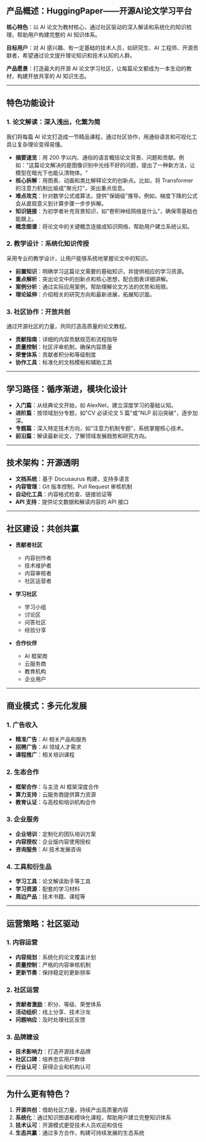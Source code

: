 ## 产品概述：HuggingPaper——开源AI论文学习平台

**核心特色**：以 AI 论文为教材核心，通过社区驱动的深入解读和系统化的知识梳理，帮助用户构建完整的 AI 知识体系。

**目标用户**：对 AI 感兴趣、有一定基础的技术人员，如研究生、AI 工程师、开源贡献者，希望通过论文提升理论知识和技术认知的人群。

**产品愿景**：打造最大的开源 AI 论文学习社区，让每篇论文都成为一本生动的教材，构建开放共享的 AI 知识生态。

---

## 特色功能设计

### 1. 论文解读：深入浅出，化繁为简
我们将每篇 AI 论文打造成一节精品课程，通过社区协作，用通俗语言和可视化工具让复杂理论变得易懂。

- **摘要速览**：用 200 字以内、通俗的语言概括论文背景、问题和贡献。例如："这篇论文解决的是图像识别中光线不好的问题，提出了一种新方法，让模型在暗光下也能认清物体。"
- **核心拆解**：用图表、动画和类比解释论文的创新点。比如，将 Transformer 的注意力机制比喻成"聚光灯"，突出重点信息。
- **难点攻克**：针对数学公式或算法，提供"保姆级"推导。例如，梯度下降的公式会从直观意义到计算步骤一步步拆解。
- **知识链接**：为初学者补充背景知识，如"卷积神经网络是什么"，确保零基础也能跟上。
- **概念图谱**：将论文中的关键概念连接成知识网络，帮助用户建立系统认知。

### 2. 教学设计：系统化知识传授
采用专业的教学设计，让用户能够系统地掌握论文中的知识。

- **前置知识**：明确学习这篇论文需要的基础知识，并提供相应的学习资源。
- **重点解析**：突出论文中的创新点和核心思想，配合图表详细讲解。
- **案例分析**：通过实际应用案例，帮助理解论文方法的优势和局限。
- **理论延伸**：介绍相关的研究方向和最新进展，拓展知识面。

### 3. 社区协作：开放共创
通过开源社区的力量，共同打造高质量的论文教程。

- **贡献指南**：详细的内容贡献规范和流程指导
- **质量控制**：社区评审机制，确保内容质量
- **荣誉体系**：贡献者积分和等级制度
- **协作工具**：标准化的文档模板和辅助工具

---

## 学习路径：循序渐进，模块化设计

- **入门篇**：从经典论文开始，如 AlexNet，建立深度学习的基础认知。
- **进阶篇**：按领域划分专题，如"CV 必读论文 5 篇"或"NLP 前沿突破"，逐步加深。
- **专题篇**：深入特定技术方向，如"注意力机制专题"，系统掌握核心技术。
- **前沿篇**：解读最新论文，了解领域发展趋势和研究方向。

---

## 技术架构：开源透明

- **文档系统**：基于 Docusaurus 构建，支持多语言
- **内容管理**：Git 版本控制，Pull Request 审核机制
- **自动化工具**：内容格式检查、链接验证等
- **API 支持**：提供论文数据和解读内容的 API 接口

---

## 社区建设：共创共赢

- **贡献者社区**
  - 内容创作者
  - 技术维护者
  - 内容审核者
  - 社区运营者

- **学习社区**
  - 学习小组
  - 讨论区
  - 问答社区
  - 经验分享

- **合作伙伴**
  - AI 框架商
  - 云服务商
  - 教育机构
  - 企业用户

---

## 商业模式：多元化发展

### 1. 广告收入
- **精准广告**：AI 相关产品和服务
- **招聘广告**：AI 领域人才需求
- **课程推广**：相关培训课程

### 2. 生态合作
- **框架合作**：与主流 AI 框架深度合作
- **算力支持**：云服务商提供算力资源
- **教育认证**：与高校和培训机构合作

### 3. 企业服务
- **企业培训**：定制化的团队培训方案
- **内容授权**：企业版内容使用授权
- **咨询服务**：AI 技术发展咨询

### 4. 工具和衍生品
- **学习工具**：论文解读助手等工具
- **学习资源**：配套的学习材料
- **周边产品**：技术书籍、课程等

---

## 运营策略：社区驱动

### 1. 内容运营
- **内容规划**：系统化的论文覆盖计划
- **质量控制**：严格的内容审核机制
- **更新节奏**：保持稳定的更新频率

### 2. 社区运营
- **贡献者激励**：积分、等级、荣誉体系
- **活动组织**：线上分享、技术沙龙
- **问题响应**：及时处理社区反馈

### 3. 品牌建设
- **技术影响力**：打造开源技术品牌
- **社区口碑**：培养忠实用户群体
- **行业认可**：获得企业和机构认可

---

## 为什么更有特色？

1. **开源共创**：借助社区力量，持续产出高质量内容
2. **系统化**：通过知识图谱和模块化课程，帮助用户建立完整知识体系
3. **技术认可**：开源模式更受技术人员欢迎和信任
4. **生态共赢**：通过多方合作，构建可持续发展的生态系统
